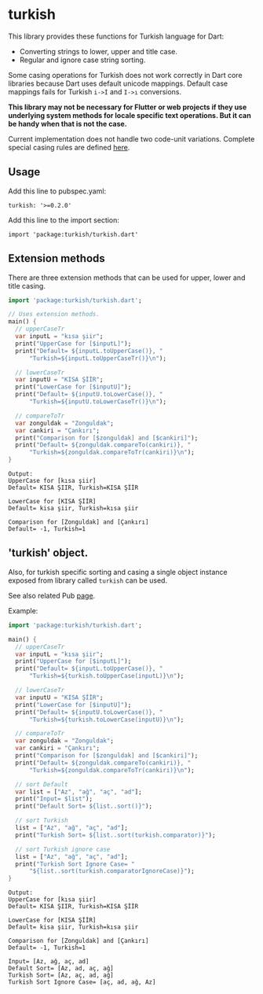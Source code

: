 turkish
=========

This library provides these functions for Turkish language for Dart:

- Converting strings to lower, upper and title case. 
- Regular and ignore case string sorting.

Some casing operations for Turkish does not work correctly in Dart core libraries because Dart uses default unicode mappings.
Default case mappings fails for Turkish `i->İ` and `I->ı` conversions.

**This library may not be necessary for Flutter or web projects if they use underlying system methods for locale specific text operations.
But it can be handy when that is not the case.**

Current implementation does not handle two code-unit variations. Complete special casing rules are defined [here](https://unicode.org/Public/UNIDATA/SpecialCasing.txt).  

## Usage

Add this line to pubspec.yaml:

    turkish: '>=0.2.0'

Add this line to the import section:
    
    import 'package:turkish/turkish.dart'

## Extension methods
There are three extension methods that can be used for upper, lower and title casing.

```dart
import 'package:turkish/turkish.dart';

// Uses extension methods.
main() {
  // upperCaseTr
  var inputL = "kısa şiir";
  print("UpperCase for [$inputL]");
  print("Default= ${inputL.toUpperCase()}, "
      "Turkish=${inputL.toUpperCaseTr()}\n");

  // lowerCaseTr
  var inputU = "KISA ŞİİR";
  print("LowerCase for [$inputU]");
  print("Default= ${inputU.toLowerCase()}, "
      "Turkish=${inputU.toLowerCaseTr()}\n");

  // compareToTr
  var zonguldak = "Zonguldak";
  var cankiri = "Çankırı";
  print("Comparison for [$zonguldak] and [$cankiri]");
  print("Default= ${zonguldak.compareTo(cankiri)}, "
      "Turkish=${zonguldak.compareToTr(cankiri)}\n");
}
```
	Output:
	UpperCase for [kısa şiir]
	Default= KISA ŞIIR, Turkish=KISA ŞİİR

	LowerCase for [KISA ŞİİR]
	Default= kisa şiir, Turkish=kısa şiir

	Comparison for [Zonguldak] and [Çankırı]
	Default= -1, Turkish=1


## 'turkish' object.
Also, for turkish specific sorting and casing 
a single object instance exposed from library called `turkish` can be used. 

See also related Pub [page](https://pub.dartlang.org/packages/turkish).

Example:  

```dart
import 'package:turkish/turkish.dart';

main() {
  // upperCaseTr
  var inputL = "kısa şiir";
  print("UpperCase for [$inputL]");
  print("Default= ${inputL.toUpperCase()}, "
      "Turkish=${turkish.toUpperCase(inputL)}\n");

  // lowerCaseTr
  var inputU = "KISA ŞİİR";
  print("LowerCase for [$inputU]");
  print("Default= ${inputU.toLowerCase()}, "
      "Turkish=${turkish.toLowerCase(inputU)}\n");

  // compareToTr
  var zonguldak = "Zonguldak";
  var cankiri = "Çankırı";
  print("Comparison for [$zonguldak] and [$cankiri]");
  print("Default= ${zonguldak.compareTo(cankiri)}, "
      "Turkish=${zonguldak.compareToTr(cankiri)}\n");

  // sort Default
  var list = ["Az", "ağ", "aç", "ad"];
  print("Input= $list");
  print("Default Sort= ${list..sort()}");

  // sort Turkish  
  list = ["Az", "ağ", "aç", "ad"];
  print("Turkish Sort= ${list..sort(turkish.comparator)}");

  // sort Turkish ignore case  
  list = ["Az", "ağ", "aç", "ad"];
  print("Turkish Sort Ignore Case= "
      "${list..sort(turkish.comparatorIgnoreCase)}");
}
```
	Output:
	UpperCase for [kısa şiir]
	Default= KISA ŞIIR, Turkish=KISA ŞİİR

	LowerCase for [KISA ŞİİR]
	Default= kisa şiir, Turkish=kısa şiir

	Comparison for [Zonguldak] and [Çankırı]
	Default= -1, Turkish=1

	Input= [Az, ağ, aç, ad]
	Default Sort= [Az, ad, aç, ağ]
	Turkish Sort= [Az, aç, ad, ağ]
	Turkish Sort Ignore Case= [aç, ad, ağ, Az]
